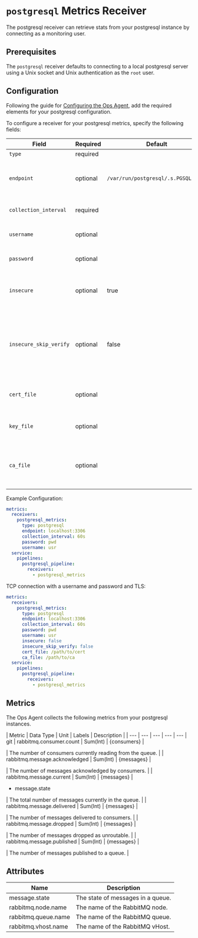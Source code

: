 # `postgresql` Metrics Receiver

The postgresql receiver can retrieve stats from your postgresql instance by connecting as a monitoring user.

## Prerequisites

The `postgresql` receiver defaults to connecting to a local postgresql server using a Unix socket and Unix authentication as the `root` user.

## Configuration

Following the guide for [Configuring the Ops Agent](https://cloud.google.com/stackdriver/docs/solutions/agents/ops-agent/configuration#file-location), add the required elements for your postgresql configuration.

To configure a receiver for your postgresql metrics, specify the following fields:

| Field                   | Required | Default                         | Description |
| ---                     | ---      | ---                             | ---         |
| `type`                  | required |                      | Must be `postgresql`. |
| `endpoint`              | optional | `/var/run/postgresql/.s.PGSQL.5432`   | The hostname:port or socket path starting with `/` used to connect to postgresql |
| `collection_interval`   | required |                                 | A [time.Duration](https://pkg.go.dev/time#ParseDuration) value, such as `30s` or `5m`. |
| `username`              | optional |                                 | The username used to connect to the server. |
| `password`              | optional |                                 | The password used to connect to the server. |
| `insecure`              | optional | true                            | Signals whether to use a secure TLS connection or not. If insecure is true TLS will not be enabled. |
| `insecure_skip_verify`  | optional | false                           | Whether to skip verifying the certificate or not. A false value of insecure_skip_verify will not be used if insecure is true as the connection will not use TLS at all. |
| `cert_file`             | optional |                             | Path to the TLS cert to use for TLS required connections. |
| `key_file`              | optional |                             | Path to the TLS key to use for TLS required connections. |
| `ca_file`               | optional |                             | Path to the CA cert. As a client this verifies the server certificate. If empty, uses system root CA. |

Example Configuration:


```yaml
metrics:
  receivers:
    postgresql_metrics:
      type: postgresql 
      endpoint: localhost:3306
      collection_interval: 60s
      password: pwd
      username: usr
  service:
    pipelines:
      postgresql_pipeline:
        receivers:
          - postgresql_metrics
```

TCP connection with a username and password and TLS:

```yaml
metrics:
  receivers:
    postgresql_metrics:
      type: postgresql 
      endpoint: localhost:3306
      collection_interval: 60s
      password: pwd
      username: usr
      insecure: false
      insecure_skip_verify: false
      cert_file: /path/to/cert
      ca_file: /path/to/ca
  service:
    pipelines:
      postgresql_pipeline:
        receivers:
          - postgresql_metrics
```

## Metrics

The Ops Agent collects the following metrics from your postgresql instances.

| Metric                                                 | Data Type | Unit        | Labels                          | Description    |
| ---                                                    | ---       | ---         | ---                             | ---            | git 
| rabbitmq.consumer.count | Sum(Int) | {consumers} | <ul> </ul>  | The number of consumers currently reading from the queue. |
| rabbitmq.message.acknowledged | Sum(Int) | {messages} | <ul> </ul>  | The number of messages acknowledged by consumers. |
| rabbitmq.message.current | Sum(Int) | {messages} | <ul> <li>message.state</li> </ul>  | The total number of messages currently in the queue. |
| rabbitmq.message.delivered | Sum(Int) | {messages} | <ul> </ul>  | The number of messages delivered to consumers. |
| rabbitmq.message.dropped | Sum(Int) | {messages} | <ul> </ul>  | The number of messages dropped as unroutable. |
| rabbitmq.message.published | Sum(Int) | {messages} | <ul> </ul>  | The number of messages published to a queue. |

## Attributes

| Name | Description |
| ---- | ----------- |
| message.state | The state of messages in a queue. |
| rabbitmq.node.name | The name of the RabbitMQ node. |
| rabbitmq.queue.name | The name of the RabbitMQ queue. |
| rabbitmq.vhost.name | The name of the RabbitMQ vHost. |
